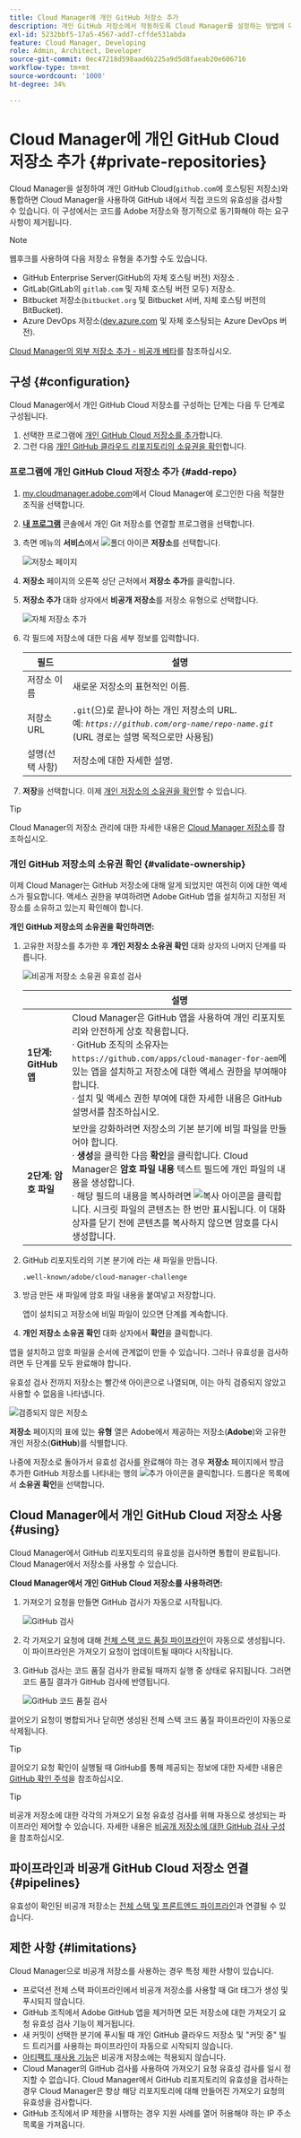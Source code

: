 ```yaml
---
title: Cloud Manager에 개인 GitHub 저장소 추가
description: 개인 GitHub 저장소에서 작동하도록 Cloud Manager를 설정하는 방법에 대해 알아봅니다.
exl-id: 5232bbf5-17a5-4567-add7-cffde531abda
feature: Cloud Manager, Developing
role: Admin, Architect, Developer
source-git-commit: 0ec47218d598aad6b225a9d5d8faeab20e606716
workflow-type: tm+mt
source-wordcount: '1000'
ht-degree: 34%

---
```


# Cloud Manager에 개인 GitHub Cloud 저장소 추가 {#private-repositories}

Cloud Manager을 설정하여 개인 GitHub Cloud(`github.com`에 호스팅된 저장소)와 통합하면 Cloud Manager을 사용하여 GitHub 내에서 직접 코드의 유효성을 검사할 수 있습니다. 이 구성에서는 코드를 Adobe 저장소와 정기적으로 동기화해야 하는 요구 사항이 제거됩니다.

>[!NOTE]
>
>웹후크를 사용하여 다음 저장소 유형을 추가할 수도 있습니다.
>
>* GitHub Enterprise Server(GitHub의 자체 호스팅 버전) 저장소 .
>* GitLab(GitLab의 `gitlab.com` 및 자체 호스팅 버전 모두) 저장소.
>* Bitbucket 저장소(`bitbucket.org` 및 Bitbucket 서버, 자체 호스팅 버전의 BitBucket).
>* Azure DevOps 저장소([dev.azure.com](http://dev.azure.com) 및 자체 호스팅되는 Azure DevOps 버전).
>
>[Cloud Manager의 외부 저장소 추가 - 비공개 베타](/help/implementing/cloud-manager/managing-code/external-repositories.md)를 참조하십시오.

<!-- CONSIDER ADDING MORE DETAIL... THE WHY. Some key points about this capability include the following:

* **Direct Integration**: With this setup, you can directly link your private GitHub repositories to Cloud Manager, allowing for seamless code validation, deployment, and CI/CD (Continuous Integration/Continuous Deployment) pipelines without needing to maintain a separate sync process with Adobe's default Git repository.

* **Customization and Autonomy**: Companies often prefer managing their own source code repositories for security, control, and integration purposes. "Build your own GitHub" allows organizations to maintain their internal development processes while leveraging the full functionality of Cloud Manager for building, testing, and deploying AEM (Adobe Experience Manager) applications.

* **Simplified Workflow**: It reduces the overhead of synchronizing code between multiple repositories by allowing Cloud Manager to access the organization's private repository directly, making the development cycle faster and more efficient.

* **CI/CD Pipelines**: Teams can still benefit from Adobe Cloud Manager's automated build, test, and deployment processes, as the integration allows the CI/CD pipelines to pull code from the organization's own GitHub repository.

In essence, a "Build your own GitHub" in Adobe Cloud Manager empowers teams to manage their own GitHub repositories while still using the robust deployment and validation capabilities of Cloud Manager.

>[!NOTE]
>
>This feature is exclusive to public GitHub. Support for self-hosted GitHub is not available. -->

## 구성 {#configuration}

Cloud Manager에서 개인 GitHub Cloud 저장소를 구성하는 단계는 다음 두 단계로 구성됩니다.

1. 선택한 프로그램에 [개인 GitHub Cloud 저장소를 추가](#add-repo)합니다.
1. 그런 다음 [개인 GitHub 클라우드 리포지토리의 소유권을 확인](#validate-ownership)합니다.



### 프로그램에 개인 GitHub Cloud 저장소 추가 {#add-repo}

1. [my.cloudmanager.adobe.com](https://my.cloudmanager.adobe.com/)에서 Cloud Manager에 로그인한 다음 적절한 조직을 선택합니다.

1. **[내 프로그램](/help/implementing/cloud-manager/navigation.md#my-programs)** 콘솔에서 개인 Git 저장소를 연결할 프로그램을 선택합니다.

1. 측면 메뉴의 **서비스**&#x200B;에서 ![폴더 아이콘](https://spectrum.adobe.com/static/icons/workflow_18/Smock_Folder_18_N.svg) **저장소**&#x200B;를 선택합니다.

   ![저장소 페이지](/help/implementing/cloud-manager/managing-code/assets/repositories-tab.png)

1. **저장소** 페이지의 오른쪽 상단 근처에서 **저장소 추가**&#x200B;를 클릭합니다.

1. **저장소 추가** 대화 상자에서 **비공개 저장소**&#x200B;를 저장소 유형으로 선택합니다.

   ![자체 저장소 추가](/help/implementing/cloud-manager/assets/repos/add-own-github.png)

1. 각 필드에 저장소에 대한 다음 세부 정보를 입력합니다.

   | 필드 | 설명 |
   | --- | --- |
   | 저장소 이름 | 새로운 저장소의 표현적인 이름. |
   | 저장소 URL | `.git`(으)로 끝나야 하는 개인 저장소의 URL.<br>예: *`https://github.com/org-name/repo-name.git`* (URL 경로는 설명 목적으로만 사용됨) |
   | 설명(선택 사항) | 저장소에 대한 자세한 설명. |

1. **저장**을 선택합니다.
이제 [개인 저장소의 소유권을 확인](#validate-ownership)할 수 있습니다.

>[!TIP]
>
>Cloud Manager의 저장소 관리에 대한 자세한 내용은 [Cloud Manager 저장소](/help/implementing/cloud-manager/managing-code/managing-repositories.md)를 참조하십시오.


### 개인 GitHub 저장소의 소유권 확인 {#validate-ownership}

이제 Cloud Manager는 GitHub 저장소에 대해 알게 되었지만 여전히 이에 대한 액세스가 필요합니다. 액세스 권한을 부여하려면 Adobe GitHub 앱을 설치하고 지정된 저장소를 소유하고 있는지 확인해야 합니다.

**개인 GitHub 저장소의 소유권을 확인하려면:**

1. 고유한 저장소를 추가한 후 **개인 저장소 소유권 확인** 대화 상자의 나머지 단계를 따릅니다.

   ![비공개 저장소 소유권 유효성 검사](/help/implementing/cloud-manager/assets/repos/private-repo-validate.png)

   |  | 설명 |
   | --- | --- |
   | **1단계: GitHub 앱** | Cloud Manager은 GitHub 앱을 사용하여 개인 리포지토리와 안전하게 상호 작용합니다.<br>· GitHub 조직의 소유자는 `https://github.com/apps/cloud-manager-for-aem`에 있는 앱을 설치하고 저장소에 대한 액세스 권한을 부여해야 합니다.<br>· 설치 및 액세스 권한 부여에 대한 자세한 내용은 GitHub 설명서를 참조하십시오. |
   | **2단계: 암호 파일** | 보안을 강화하려면 저장소의 기본 분기에 비밀 파일을 만들어야 합니다.<br>· **생성**&#x200B;을 클릭한 다음 **확인**&#x200B;을 클릭합니다. Cloud Manager은 **암호 파일 내용** 텍스트 필드에 개인 파일의 내용을 생성합니다.<br>· 해당 필드의 내용을 복사하려면 ![복사 아이콘](https://spectrum.adobe.com/static/icons/workflow_18/Smock_Copy_18_N.svg)을 클릭합니다. 시크릿 파일의 콘텐츠는 한 번만 표시됩니다. 이 대화 상자를 닫기 전에 콘텐츠를 복사하지 않으면 암호를 다시 생성합니다. |

1. GitHub 리포지토리의 기본 분기에 라는 새 파일을 만듭니다.

   `.well-known/adobe/cloud-manager-challenge`

1. 방금 만든 새 파일에 암호 파일 내용을 붙여넣고 저장합니다.

   앱이 설치되고 저장소에 비밀 파일이 있으면 단계를 계속합니다.

1. **개인 저장소 소유권 확인** 대화 상자에서 **확인**&#x200B;을 클릭합니다.

앱을 설치하고 암호 파일을 순서에 관계없이 만들 수 있습니다. 그러나 유효성을 검사하려면 두 단계를 모두 완료해야 합니다.

유효성 검사 전까지 저장소는 빨간색 아이콘으로 나열되며, 이는 아직 검증되지 않았고 사용할 수 없음을 나타냅니다.

![검증되지 않은 저장소](/help/implementing/cloud-manager/assets/repos/unvalidated-repo.png)

**저장소** 페이지의 표에 있는 **유형** 열은 Adobe에서 제공하는 저장소(**Adobe**)와 고유한 개인 저장소(**GitHub**)를 식별합니다.

나중에 저장소로 돌아가서 유효성 검사를 완료해야 하는 경우 **저장소** 페이지에서 방금 추가한 GitHub 저장소를 나타내는 행의 ![추가 아이콘](https://spectrum.adobe.com/static/icons/workflow_18/Smock_More_18_N.svg)을 클릭합니다. 드롭다운 목록에서 **소유권 확인**&#x200B;을 선택합니다.



## Cloud Manager에서 개인 GitHub Cloud 저장소 사용 {#using}

Cloud Manager에서 GitHub 리포지토리의 유효성을 검사하면 통합이 완료됩니다. Cloud Manager에서 저장소를 사용할 수 있습니다.

**Cloud Manager에서 개인 GitHub Cloud 저장소를 사용하려면:**

1. 가져오기 요청을 만들면 GitHub 검사가 자동으로 시작됩니다.

   ![GitHub 검사](/help/implementing/cloud-manager/assets/repos/github-checks.png)

1. 각 가져오기 요청에 대해 [전체 스택 코드 품질 파이프라인](/help/implementing/cloud-manager/configuring-pipelines/introduction-ci-cd-pipelines.md)이 자동으로 생성됩니다. 이 파이프라인은 가져오기 요청이 업데이트될 때마다 시작됩니다.

1. GitHub 검사는 코드 품질 검사가 완료될 때까지 실행 중 상태로 유지됩니다. 그러면 코드 품질 결과가 GitHub 검사에 반영됩니다.

   ![GitHub 코드 품질 검사](/help/implementing/cloud-manager/assets/repos/github-code-quality.png)

끌어오기 요청이 병합되거나 닫히면 생성된 전체 스택 코드 품질 파이프라인이 자동으로 삭제됩니다.

>[!TIP]
>
>끌어오기 요청 확인이 실행될 때 GitHub를 통해 제공되는 정보에 대한 자세한 내용은 [GitHub 확인 주석](github-annotations.md)을 참조하십시오.

>[!TIP]
>
>비공개 저장소에 대한 각각의 가져오기 요청 유효성 검사를 위해 자동으로 생성되는 파이프라인 제어할 수 있습니다. 자세한 내용은 [비공개 저장소에 대한 GitHub 검사 구성](github-check-config.md)을 참조하십시오.



## 파이프라인과 비공개 GitHub Cloud 저장소 연결 {#pipelines}

유효성이 확인된 비공개 저장소는 [전체 스택 및 프론트엔드 파이프라인](/help/implementing/cloud-manager/configuring-pipelines/introduction-ci-cd-pipelines.md)과 연결될 수 있습니다.



## 제한 사항 {#limitations}

Cloud Manager으로 비공개 저장소를 사용하는 경우 특정 제한 사항이 있습니다.

* 프로덕션 전체 스택 파이프라인에서 비공개 저장소를 사용할 때 Git 태그가 생성 및 푸시되지 않습니다.
* GitHub 조직에서 Adobe GitHub 앱을 제거하면 모든 저장소에 대한 가져오기 요청 유효성 검사 기능이 제거됩니다.
* 새 커밋이 선택한 분기에 푸시될 때 개인 GitHub 클라우드 저장소 및 &quot;커밋 중&quot; 빌드 트리거를 사용하는 파이프라인이 자동으로 시작되지 않습니다.
* [아티팩트 재사용 기능](/help/implementing/cloud-manager/getting-access-to-aem-in-cloud/setting-up-project.md#build-artifact-reuse)은 비공개 저장소에는 적용되지 않습니다.
* Cloud Manager의 GitHub 검사를 사용하여 가져오기 요청 유효성 검사를 일시 정지할 수 없습니다. Cloud Manager에서 GitHub 리포지토리의 유효성을 검사하는 경우 Cloud Manager은 항상 해당 리포지토리에 대해 만들어진 가져오기 요청의 유효성을 검사합니다.
* GitHub 조직에서 IP 제한을 시행하는 경우 지원 사례를 열어 허용해야 하는 IP 주소 목록을 가져옵니다.
